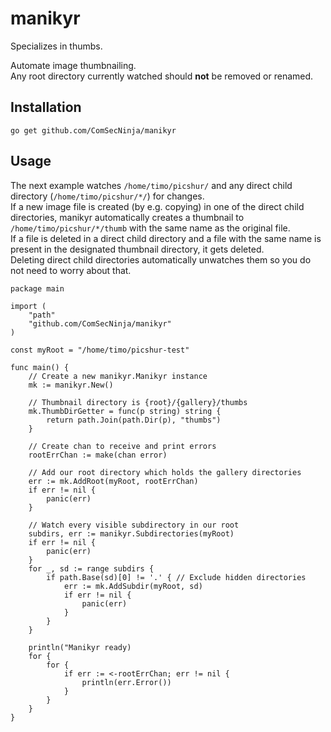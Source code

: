 # manikyr
Specializes in thumbs.

Automate image thumbnailing.  
Any root directory currently watched should **not** be removed or renamed.

## Installation
`go get github.com/ComSecNinja/manikyr`

## Usage
The next example watches `/home/timo/picshur/` and any direct child directory (`/home/timo/picshur/*/`) for changes.  
If a new image file is created (by e.g. copying) in one of the direct child directories, manikyr automatically creates a thumbnail to `/home/timo/picshur/*/thumb` with the same name as the original file.  
If a file is deleted in a direct child directory and a file with the same name is present in the designated thumbnail directory, it gets deleted.  
Deleting direct child directories automatically unwatches them so you do not need to worry about that.
```
package main

import (
	"path"
	"github.com/ComSecNinja/manikyr"
)

const myRoot = "/home/timo/picshur-test"

func main() {
	// Create a new manikyr.Manikyr instance
	mk := manikyr.New()

	// Thumbnail directory is {root}/{gallery}/thumbs
	mk.ThumbDirGetter = func(p string) string {
		return path.Join(path.Dir(p), "thumbs")
	}

	// Create chan to receive and print errors
	rootErrChan := make(chan error)

	// Add our root directory which holds the gallery directories
	err := mk.AddRoot(myRoot, rootErrChan)
	if err != nil {
		panic(err)
	}

	// Watch every visible subdirectory in our root
	subdirs, err := manikyr.Subdirectories(myRoot)
	if err != nil {
		panic(err)
	}
	for _, sd := range subdirs {
		if path.Base(sd)[0] != '.' { // Exclude hidden directories
			err := mk.AddSubdir(myRoot, sd)
			if err != nil {
				panic(err)
			}
		}
	}

	println("Manikyr ready)
	for {
		for {
			if err := <-rootErrChan; err != nil {
				println(err.Error())
			}
		}
	}
}
```
